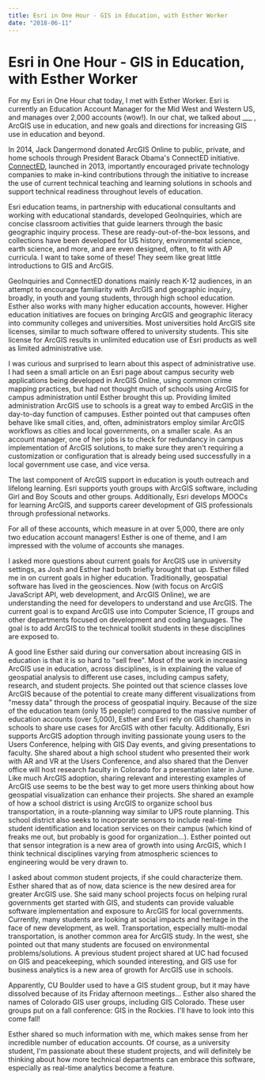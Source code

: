 ```yaml
---
title: Esri in One Hour - GIS in Education, with Esther Worker
date: "2018-06-11"
---
```

# Esri in One Hour - GIS in Education, with Esther Worker

For my Esri in One Hour chat today, I met with Esther Worker. Esri is currently an Education Account Manager for the Mid West and Western US, and manages over 2,000 accounts (wow!). In our chat, we talked about ___ , ArcGIS use in education, and new goals and directions for increasing GIS use in education and beyond.

In 2014, Jack Dangermond donated ArcGIS Online to public, private, and home schools through President Barack Obama's ConnectED initiative. [ConnectED](https://tech.ed.gov/connected/), launched in 2013, importantly encouraged private technology companies to make in-kind contributions through the initiative to increase the use of current technical teaching and learning solutions in schools and support technical readiness throughout levels of education.

Esri education teams, in partnership with educational consultants and working with educational standards, developed GeoInquiries, which are concise classroom activities that guide learners through the basic geographic inquiry process. These are ready-out-of-the-box lessons, and collections have been developed for US history, environmental science, earth science, and more, and are even designed, often, to fit with AP curricula. I want to take some of these! They seem like great little introductions to GIS and ArcGIS.

GeoInquiries and ConnectED donations mainly reach K-12 audiences, in an attempt to encourage familiarity with ArcGIS and geographic inquiry, broadly, in youth and young students, through high school education. Esther also works with many higher education accounts, however. Higher education initiatives are focues on bringing ArcGIS and geographic literacy into community colleges and universities. Most universities hold ArcGIS site licenses, similar to much software offered to university students. This site license for ArcGIS results in unlimited education use of Esri products as well as limited administrative use.

I was curious and surprised to learn about this aspect of administrative use. I had seen a small article on an Esri page about campus security web applications being developed in ArcGIS Online, using common crime mapping practices, but had not thought much of schools using ArcGIS for campus administration until Esther brought this up. Providing limited administration ArcGIS use to schools is a great way to embed ArcGIS in the day-to-day function of campuses. Esther pointed out that campuses often behave like small cities, and, often, administrators employ similar ArcGIS workflows as cities and local governments, on a smaller scale. As an account manager, one of her jobs is to check for redundancy in campus implementation of ArcGIS solutions, to make sure they aren't requiring a customization or configuration that is already being used successfully in a local government use case, and vice versa.

The last component of ArcGIS support in education is youth outreach and lifelong learning. Esri supports youth groups with ArcGIS software, including Girl and Boy Scouts and other groups. Additionally, Esri develops MOOCs for learning ArcGIS, and supports career development of GIS professionals through professional networks.

For all of these accounts, which measure in at over 5,000, there are only two education account managers! Esther is one of theme, and I am impressed with the volume of accounts she manages.

I asked more questions about current goals for ArcGIS use in university settings, as Josh and Esther had both briefly brought that up. Esther filled me in on current goals in higher education. Traditionally, geospatial software has lived in the geosciences. Now (with focus on ArcGIS JavaScript API, web development, and ArcGIS Online), we are understanding the need for developers to understand and use ArcGIS. The current goal is to expand ArcGIS use into Computer Science, IT groups and other departments focused on development and coding languages. The goal is to add ArcGIS to the technical toolkit students in these disciplines are exposed to.

A good line Esther said during our conversation about increasing GIS in education is that it is so hard to "sell free". Most of the work in increasing ArcGIS use in education, across disciplines, is in explaining the value of geospatial analysis to different use cases, including campus safety, research, and student projects. She pointed out that science classes love ArcGIS because of the potential to create many different visualizations from "messy data" through the process of geospatial inquiry. Because of the size of the education team (only 15 people!) compared to the massive number of education accounts (over 5,000), Esther and Esri rely on GIS champions in schools to share use cases for ArcGIS with other faculty. Additionally, Esri supports ArcGIS adoption through inviting passionate young users to the Users Conference, helping with GIS Day events, and giving presentations to faculty. She shared about a high school student who presented their work with AR and VR at the Users Conference, and also shared that the Denver office will host research faculty in Colorado for a presentation later in June. Like much ArcGIS adoption, sharing relevant and interesting examples of ArcGIS use seems to be the best way to get more users thinking about how geospatial visualization can enhance their projects. She shared an example of how a school district is using ArcGIS to organize school bus transportation, in a route-planning way similar to UPS route planning. This school district also seeks to incorporate sensors to include real-time student identification and location services on their campus (which kind of freaks me out, but probably is good for organization...). Esther pointed out that sensor integration is a new area of growth into using ArcGIS, which I think technical disciplines varying from atmospheric sciences to engineering would be very drawn to.

I asked about common student projects, if she could characterize them. Esther shared that as of now, data science is the new desired area for greater ArcGIS use. She said many school projects focus on helping rural governments get started with GIS, and students can provide valuable software implementation and exposure to ArcGIS for local governments. Currently, many students are looking at social impacts and heritage in the face of new development, as well. Transportation, especially multi-modal transportation, is another common area for ArcGIS study. In the west, she pointed out that many students are focused on environmental problems/solutions. A previous student project shared at UC had focused on GIS and peacekeeping, which sounded interesting, and GIS use for business analytics is a new area of growth for ArcGIS use in schools.

Apparently, CU Boulder used to have a GIS student group, but it may have dissolved because of its Friday afternoon meetings... Esther also shared the names of Colorado GIS user groups, including GIS Colorado. These user groups put on a fall conference: GIS in the Rockies. I'll have to look into this come fall!

Esther shared so much information with me, which makes sense from her incredible number of education accounts. Of course, as a university student, I'm passionate about these student projects, and will definitely be thinking about how more technical departments can embrace this software, especially as real-time analytics become a feature.
